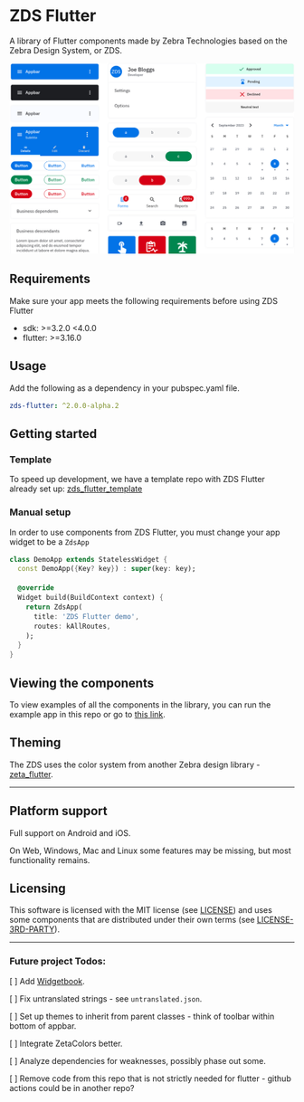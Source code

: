 # ZDS Flutter

A library of Flutter components made by Zebra Technologies based on the Zebra Design System, or ZDS.
<a href='https://zds-c9c24.web.app/'>
<picture>

  <source media="(prefers-color-scheme: dark)" srcset="doc/assets/zds-dark.png">
  <img alt="zds_flutter example" src="doc/assets/zds-light.png">
</picture>
</a>

## Requirements

Make sure your app meets the following requirements before using ZDS Flutter

- sdk: >=3.2.0 <4.0.0
- flutter: >=3.16.0

## Usage

Add the following as a dependency in your pubspec.yaml file.

<!-- x-release-please-start-version -->

```yaml
zds-flutter: ^2.0.0-alpha.2
```

<!-- x-release-please-end -->

## Getting started

### Template

To speed up development, we have a template repo with ZDS Flutter already set up: [zds_flutter_template](https://github.com/ZebraDevs/zds_flutter_template)

### Manual setup

In order to use components from ZDS Flutter, you must change your app widget to be a `ZdsApp`

```dart
class DemoApp extends StatelessWidget {
  const DemoApp({Key? key}) : super(key: key);

  @override
  Widget build(BuildContext context) {
    return ZdsApp(
      title: 'ZDS Flutter demo',
      routes: kAllRoutes,
    );
  }
}

```

## Viewing the components

To view examples of all the components in the library, you can run the example app in this repo or go to [this link](https://zds-c9c24.web.app/).

## Theming

The ZDS uses the color system from another Zebra design library - [zeta_flutter](https://pub.dev/packages/zeta_flutter).

---

## Platform support

Full support on Android and iOS.

On Web, Windows, Mac and Linux some features may be missing, but most functionality remains.

## Licensing

This software is licensed with the MIT license (see [LICENSE](./LICENSE)) and uses some components that are distributed under their own terms (see [LICENSE-3RD-PARTY](./LICENSE-3RD-PARTY)).

---

### Future project Todos:

[ ] Add [Widgetbook](https://pub.dev/packages/widgetbook).

[ ] Fix untranslated strings - see `untranslated.json`.

[ ] Set up themes to inherit from parent classes - think of toolbar within bottom of appbar.

[ ] Integrate ZetaColors better.

[ ] Analyze dependencies for weaknesses, possibly phase out some.

[ ] Remove code from this repo that is not strictly needed for flutter - github actions could be in another repo?
